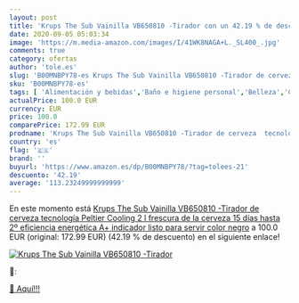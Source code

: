 ```yaml
---
layout: post
title: 'Krups The Sub Vainilla VB650810 -Tirador con un 42.19 % de descuento'
date: 2020-09-05 05:03:34
image: 'https://m.media-amazon.com/images/I/41WK8NAGA+L._SL400_.jpg'
comments: true
category: ofertas
author: 'tole.es'
slug: 'B00MNBPY78-es Krups The Sub Vainilla VB650810 -Tirador de cerveza...'
sku: 'B00MNBPY78-es'
tags: [ 'Alimentación y bebidas','Baño e higiene personal','Belleza','Café y expreso','Café, té y bebidas','Cápsulas de café','Decoración del hogar','Desodorantes','Fundas decorativas','Fundas decorativas para sofás','Hogar y cocina','cerveza', ]
actualPrice: 100.0 EUR
currency: EUR
price: 100.0
comparePrice: 172.99 EUR
prodname: 'Krups The Sub Vainilla VB650810 -Tirador de cerveza  tecnología Peltier Cooling  2 l frescura de la cerveza 15 días  hasta 2º  eficiencia energética A+  indicador listo para servir  color negro'
country: 'es'
flag: '🇪🇸'
brand: ''
buyurl: 'https://www.amazon.es/dp/B00MNBPY78/?tag=tolees-21'
descuento: '42.19'
average: '113.23249999999999'
---
```


En este momento está [Krups The Sub Vainilla VB650810 -Tirador de cerveza  tecnología Peltier Cooling  2 l frescura de la cerveza 15 días  hasta 2º  eficiencia energética A+  indicador listo para servir  color negro](https://www.amazon.es/dp/B00MNBPY78/?tag=tolees-21) a 100.0 EUR (original: 172.99 EUR) (42.19 %  de descuento) en el siguiente enlace!

[![Krups The Sub Vainilla VB650810 -Tirador](https://m.media-amazon.com/images/I/41WK8NAGA+L._SL400_.jpg)](https://www.amazon.es/dp/B00MNBPY78/?tag=tolees-21)

🔎:


[🛒 Aquí!!!](https://www.amazon.es/dp/B00MNBPY78/?tag=tolees-21)
